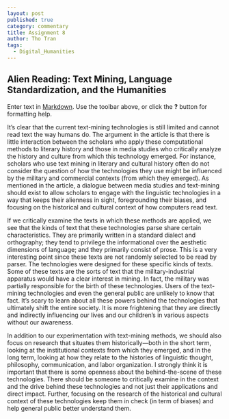```yaml
---
layout: post
published: true
category: commentary
title: Assignment 8
author: Tho Tran
tags:
  - Digital_Humanities
---
```

## Alien Reading: Text Mining, Language Standardization, and the Humanities

Enter text in [Markdown](http://daringfireball.net/projects/markdown/). Use the toolbar above, or click the **?** button for formatting help.

It’s clear that the current text-mining technologies is still limited and cannot read text the way humans do. The argument in the article is that there is little interaction between the scholars who apply these computational methods to literary history and those in media studies who critically analyze the history and culture from which this technology emerged.  For instance, scholars who use text mining in literary and cultural history often do not consider the question of how the technologies they use might be influenced by the military and commercial contexts (from which they emerged). As mentioned in the article, a dialogue between media studies and text-mining should exist to allow scholars to engage with the linguistic technologies in a way that keeps their alienness in sight, foregrounding their biases, and focusing on the historical and cultural context of how computers read text.

If we critically examine the texts in which these methods are applied, we see that the kinds of text that these technologies parse share certain characteristics. They are primarily written in a standard dialect and orthography; they tend to privilege the informational over the aesthetic dimensions of language; and they primarily consist of prose. This is a very interesting point since these texts are not randomly selected to be read by parser. The technologies were designed for these specific kinds of texts. Some of these texts are the sorts of text that the military-industrial apparatus would have a clear interest in mining. In fact, the military was partially responsible for the birth of these technologies. Users of the text-mining technologies and even the general public are unlikely to know that fact. It’s scary to learn about all these powers behind the technologies that ultimately shift the entire society. It is more frightening that they are directly and indirectly influencing our lives and our children’s in various aspects without our awareness. 

In addition to our experimentation with text-mining methods, we should also focus on research that situates them historically—both in the short term, looking at the institutional contexts from which they emerged, and in the long term, looking at how they relate to the histories of linguistic thought, philosophy, communication, and labor organization. I strongly think it is important that there is some openness about the behind-the-scene of these technologies. There should be someone to critically examine in the context and the drive behind these technologies and not just their applications and direct impact. Further, focusing on the research of the historical and cultural context of these technologies keep them in check (in term of biases) and help general public better understand them.

